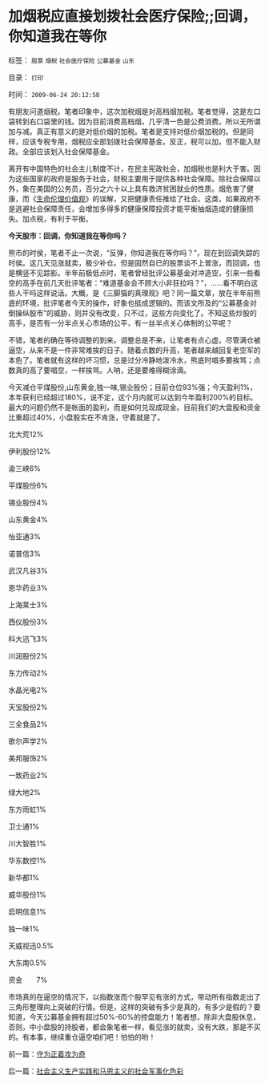 # 加烟税应直接划拨社会医疗保险;;回调，你知道我在等你

标签： `股票` `烟税` `社会医疗保险` `公募基金` `山东` 

目录： `打印`

时间： `2009-06-24 20:12:58`

有朋友问道烟税。笔者印象中，这次加税烟是对高档烟加税。笔者觉得，这是左口袋转到右口袋里的钱。因为目前消费高档烟，几乎清一色是公费消费。所以无所谓加与减。真正有意义的是对低价烟的加税。笔者是支持对低价烟加税的。但是同样，应该专税专用，烟税应全部划拨社会保障基金。反正，税可以加，但不能入财政。全部应该划入社会保障基金。

离开有中国特色的社会主儿制度不计，在民主宪政社会，加烟税也是利大于害。因为这些国家的政府是服务于社会，财税主要用于提供各种社会保障。除社会保障以外，象在美国的公务员，百分之六十以上具有救济贫困就业的性质。烟危害了健康，而《[生命伦理价值观](../../../2007/10/21/“生命无价”？难以逾越的医疗伦理陷阱.md)》的误解，又把健康责任推给了社会。这类，如果政府不是逃避社会保障责任，会增加多得多的健康保障投资才能平衡抽烟造成的健康损失。加点税，有利于平衡。

**今天股市：回调，你知道我在等你吗？**

熊市的时侯，笔者不止一次说，“反弹，你知道我在等你吗？”，现在到回调失踪的时侯。这几天见涨就卖，极少补仓。但是固然自已的股票谈不上普涨，而回调，也是横竖不见踪影。半年前极低点时，笔者曾经批评公募基金对冲造空，引来一些看空的高手在前几天批评笔者：“难道基金会不顾大小非狂拉吗？”，……看不明白这些人干吗这样说话。大概，是《三脚猫的真理观》吧？同一篇文章，放在半年前熊底的环境，批评笔者今天的操作，好象也挺成逻辑的。而该文所及的“公募基金对倒操纵股市”的威胁，则并没有改变，只不过，这些方向变化了。不知这些炒股的高手，是否有一分半点关心市场的公平，有一丝半点关心体制的公平呢？

不错，笔者的确在等待调整的到来。调整总是不来，让笔者有点心虚。尽管满仓被逼空，从来不是一件非常难挨的日子。随着点数的升高，笔者越来越回复老空军的本色了。笔者就有这样的坏习惯，总是过分冷静地泼冷水，熊底时唱多要挨骂；点数真的高了要唱空，一样挨骂。人呐，还是要难得糊涂滴。

今天减仓平煤股份,山东黄金,独一味,锡业股份；目前仓位93%强；今天盈利1%，本年获利已经超过180%，说不定，这个月内就可以达到今年盈利200%的目标。最大的问题仍然不是帐面的盈利，而是如何兑现成现金。目前我们的大盘股和资金比重超过40%，小盘股实在不肯涨，守着就是了。

北大荒12%

伊利股份12%

渝三峡6%

平煤股份6%

锡业股份4%

山东黄金4%

怡亚通3%

诺普信3%

武汉凡谷3%

恩华药业3%

上海莱士3%

西仪股份3%

科大迅飞3%

川润股份2%

东力传动2%

水晶光电2%

天宝股份2%

三全食品2%

歌尔声学2%

美邦服饰2%

一致药业2%

绿大地2%

东方雨虹1%

卫士通1%

川大智胜1%

华东数控1%

新华都1%

威华股份1%

启明信息1%

独一味1%

天威视迅0.5%

大东南0.5%

资金　　7%

市场真的在逼空的情况下，以指数涨而个股罕见有涨的方式，带动所有指数走出了三角形整理向上突破的行情。但是，这样的突破有多少是真的，有多少是假的？要知道，今天公募基金拥有超过50%-60%的控盘能力！笔者想，除非大盘股休息，否则，中小盘股的持股者，都会象笔者一样，看见涨的就卖，没有大跌，那是不买的。有本事，继续重仓逼空咱们吧！怕怕的哟！



前一篇：[守为正着攻为奇](../../../2009/6/23/守为正着攻为奇.md)

后一篇：[社会主义生产实践和马恩主义的社会军事化色彩](../../../2009/6/25/社会主义生产实践和马恩主义的社会军事化色彩.md)